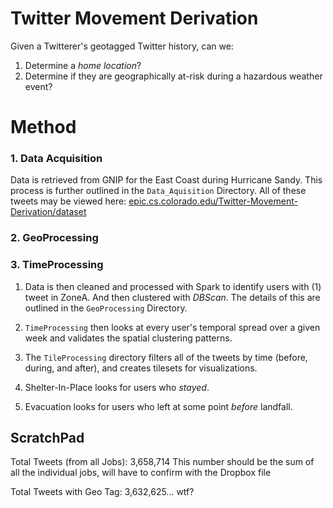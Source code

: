 Twitter Movement Derivation 
===========================

Given a Twitterer's geotagged Twitter history, can we:

1. Determine a _home location_?
2. Determine if they are geographically at-risk during a hazardous weather event?




# Method


### 1. Data Acquisition
Data is retrieved from GNIP for the East Coast during Hurricane Sandy. This process is further outlined in the `Data_Aquisition` Directory. All of these tweets may be viewed here: [epic.cs.colorado.edu/Twitter-Movement-Derivation/dataset](http://epic.cs.colorado.edu/Twitter-Movement-Derivation/dataset)

### 2. GeoProcessing


### 3. TimeProcessing


1. Data is then cleaned and processed with Spark to identify users with (1) tweet in ZoneA. And then clustered with _DBScan_. The details of this are outlined in the `GeoProcessing` Directory.

1. `TimeProcessing` then looks at every user's temporal spread over a given week and validates the spatial clustering patterns.



1. The `TileProcessing` directory filters all of the tweets by time (before, during, and after), and creates tilesets for visualizations.




1. Shelter-In-Place looks for users who _stayed_.

1. Evacuation looks for users who left at some point _before_ landfall.




ScratchPad
----------

Total Tweets (from all Jobs): 3,658,714
This number should be the sum of all the individual jobs, will have to confirm with the Dropbox file

Total Tweets with Geo Tag: 3,632,625... wtf?

